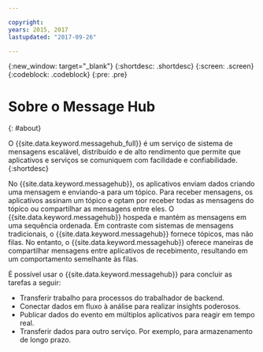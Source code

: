```yaml
---

copyright:
years: 2015, 2017
lastupdated: "2017-09-26"

---
```


{:new_window: target="_blank"}
{:shortdesc: .shortdesc}
{:screen: .screen}
{:codeblock: .codeblock}
{:pre: .pre}

# Sobre o Message Hub
{: #about}

O {{site.data.keyword.messagehub_full}} é um serviço de sistema de mensagens escalável,
distribuído e de alto rendimento que permite que aplicativos e serviços se comuniquem com facilidade e
confiabilidade.
{:shortdesc}

No {{site.data.keyword.messagehub}}, os aplicativos enviam dados criando uma mensagem e
enviando-a para um tópico. Para receber mensagens, os aplicativos assinam um tópico e optam por receber
todas as mensagens do tópico ou compartilhar as mensagens entre eles.
O {{site.data.keyword.messagehub}} hospeda e mantém as mensagens em uma sequência ordenada. Em
contraste com sistemas de mensagens tradicionais, o {{site.data.keyword.messagehub}} fornece tópicos,
mas não filas. No entanto, o {{site.data.keyword.messagehub}} oferece maneiras de compartilhar
mensagens entre aplicativos de recebimento, resultando em um comportamento semelhante às filas.

É possível usar o {{site.data.keyword.messagehub}} para concluir as tarefas a seguir:

* Transferir trabalho para processos do trabalhador de backend.
* Conectar dados em fluxo à análise para realizar insights poderosos.
* Publicar dados do evento em múltiplos aplicativos para reagir em tempo real.
* Transferir dados para outro serviço. Por exemplo, para armazenamento de longo prazo.
